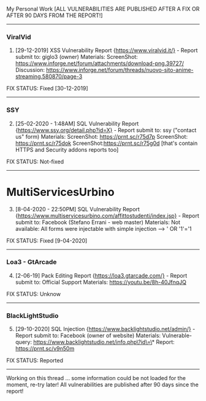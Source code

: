 My Personal Work [ALL VULNERABILITIES ARE PUBLISHED AFTER A FIX OR AFTER 90 DAYS FROM THE REPORT!]

-----------
### ViralVid
1) [29-12-2019] XSS Vulnerability Report {https://www.viralvid.it/} - Report submit to: giglo3 (owner)
Materials:
   ScreenShot: https://www.inforge.net/forum/attachments/download-png.39727/
   Discussion: https://www.inforge.net/forum/threads/nuovo-sito-anime-streaming.580870/page-3

FIX STATUS: Fixed [30-12-2019]

-----------
### SSY
2) [25-02-2020 - 1:48AM] SQL Vulnerability Report {https://www.ssy.org/detail.php?id=X} - Report submit to: ssy ("contact us" form) 
Materials:
   ScreenShot: https://prnt.sc/r75d7p
   ScreenShot: https://prnt.sc/r75dok
   ScreenShot:https://prnt.sc/r75g0d [that's contain HTTPS and Security addons reports too]

FIX STATUS: Not-fixed

-----------
# MultiServicesUrbino
3) [8-04-2020 - 22:50PM] SQL Vulnerability Report {https://www.multiservicesurbino.com/affittostudenti/index.jsp} - Report submit to: Facebook (Stefano Errani - web master)
Materials:
   Not available: All forms were injectable with simple injection --> ' OR '1'='1 
   
FIX STATUS: Fixed [9-04-2020]

-----------
### Loa3 - GtArcade
4) [2-06-19] Pack Editing Report {https://loa3.gtarcade.com/} - Report submit to: Official Support
Materials:
   https://youtu.be/8h-40JfnqJQ

FIX STATUS: Unknow

-----------
### BlackLightStudio
5) [29-10-2020] SQL Injection {https://www.backlightstudio.net/admin/} - Report submit to: Facebook (owner of website)
Materials:
   Vulnerable-query: https://www.backlightstudio.net/info.php\?id\=\*
   Report: https://prnt.sc/v9n50m

FIX STATUS: Reported

-----------

Working on this thread ... some information could be not loaded for the moment, re-try later! All vulnerabilities are published after 90 days since the report!
